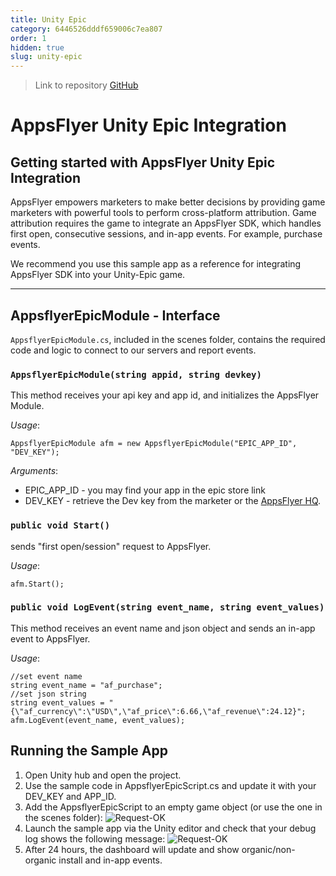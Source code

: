 ```yaml
---
title: Unity Epic
category: 6446526dddf659006c7ea807
order: 1
hidden: true
slug: unity-epic
---
```



> Link to repository
> [GitHub](https://github.com/AppsFlyerSDK/appsflyer-unity-epic-sample-app)

# AppsFlyer Unity Epic Integration

## **Getting started with AppsFlyer Unity Epic Integration**

AppsFlyer empowers marketers to make better decisions by providing game marketers with powerful tools to perform cross-platform attribution.
Game attribution requires the game to integrate an AppsFlyer SDK, which handles first open, consecutive sessions, and in-app events. For example, purchase events.

We recommend you use this sample app as a reference for integrating AppsFlyer SDK into your Unity-Epic game.

<hr/>

## **AppsflyerEpicModule - Interface**

`AppsflyerEpicModule.cs`, included in the scenes folder, contains the required code and logic to connect to our servers and report events.

### `AppsflyerEpicModule(string appid, string devkey)`

This method receives your api key and app id, and initializes the AppsFlyer Module.

_Usage_:

```
AppsflyerEpicModule afm = new AppsflyerEpicModule("EPIC_APP_ID", "DEV_KEY");
```

_Arguments_:

- EPIC_APP_ID - you may find your app in the epic store link
- DEV_KEY - retrieve the Dev key from the marketer or the [AppsFlyer HQ](https://support.appsflyer.com/hc/en-us/articles/211719806-App-settings-#general-app-settings).

### `public void Start()`

sends "first open/session" request to AppsFlyer.

_Usage_:

```
afm.Start();
```

### `public void LogEvent(string event_name, string event_values)`

This method receives an event name and json object and sends an in-app event to AppsFlyer.

_Usage_:

```
//set event name
string event_name = "af_purchase";
//set json string
string event_values = "{\"af_currency\":\"USD\",\"af_price\":6.66,\"af_revenue\":24.12}";
afm.LogEvent(event_name, event_values);
```

## Running the Sample App

1. Open Unity hub and open the project.
2. Use the sample code in AppsflyerEpicScript.cs and update it with your DEV_KEY and APP_ID.
3. Add the AppsflyerEpicScript to an empty game object (or use the one in the scenes folder):
   ![Request-OK](https://files.readme.io/b271553-small-EpicGameObject.PNG)
4. Launch the sample app via the Unity editor and check that your debug log shows the following message:
   ![Request-OK](https://files.readme.io/7105a10-small-202OK.PNG)
5. After 24 hours, the dashboard will update and show organic/non-organic install and in-app events.
